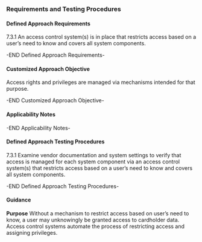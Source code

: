### Requirements and Testing Procedures

#### Defined Approach Requirements
7.3.1 An access control system(s) is in place that restricts access based on a user’s need to know and covers all system components.

-END Defined Approach Requirements- 
#### Customized Approach Objective
Access rights and privileges are managed via mechanisms intended for that purpose.

-END Customized Approach Objective- 
#### Applicability Notes



-END Applicability Notes- 
#### Defined Approach Testing Procedures
7.3.1 Examine vendor documentation and system settings to verify that access is managed for each system component via an access control system(s) that restricts access based on a user’s need to know and covers all system components.

-END Defined Approach Testing Procedures- 
#### Guidance
**Purpose**
Without a mechanism to restrict access based on user’s need to know, a user may unknowingly be granted access to cardholder data. Access control systems automate the process of restricting access and assigning privileges.